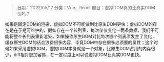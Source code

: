 > 日期：2022/05/17
分类：Vue、React
题目：虚拟DOM真的比真实DOM快吗？

如果是固定DOM的渲染，虚拟DOM不可能做到比原生DOM更快；虚拟DOM的存在是在于是可维护的，假如存在一个长列表，每次仅仅变化一两条数据，我们不可能将整个长列表重新渲染，如果操作原生DOM对比每次哪个列表项发生了变化，缓存原生DOM的话会浪费很多内容，毕竟DOM中存在很多必须要的属性；这个时候如果采用虚拟DOM，虚拟DOM本身就是一个对象，比原生DOM占用的内存很少，diff相对更加容易，在一定程度上可以说虚拟DOM比真实DOM更快。